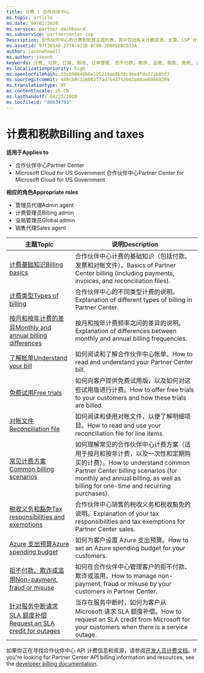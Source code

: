 ```yaml
---
title: 计费 | 合作伙伴中心
ms.topic: article
ms.date: 04/02/2020
ms.service: partner-dashboard
ms.subservice: partnercenter-csp
Description: 合作伙伴中心的计费和税款主题列表，其中包括有关计费资源、发票、CSP 计费和税款的信息。
ms.assetid: 97F3B1A0-277A-423D-BC8B-2D0056BCD33A
author: jasonwhowell
ms.author: jasonh
keywords: 计费, 付款, 订单, 取消, 订单管理, 拒不付款, 欺诈, 滥用, 税款, 免税, 对帐文件
ms.localizationpriority: high
ms.openlocfilehash: 33c698648b6e195219ae8b58c36e8fda372685f3
ms.sourcegitcommit: 449cb8c32880217ad7543712b02a84ae69869289
ms.translationtype: HT
ms.contentlocale: zh-CN
ms.lasthandoff: 04/23/2020
ms.locfileid: "80634793"
---
```

# <a name="billing-and-taxes"></a><span data-ttu-id="38935-104">计费和税款</span><span class="sxs-lookup"><span data-stu-id="38935-104">Billing and taxes</span></span>

<span data-ttu-id="38935-105">**适用于**</span><span class="sxs-lookup"><span data-stu-id="38935-105">**Applies to**</span></span>

- <span data-ttu-id="38935-106">合作伙伴中心</span><span class="sxs-lookup"><span data-stu-id="38935-106">Partner Center</span></span>
- <span data-ttu-id="38935-107">Microsoft Cloud for US Government 合作伙伴中心</span><span class="sxs-lookup"><span data-stu-id="38935-107">Partner Center for Microsoft Cloud for US Government</span></span>

<span data-ttu-id="38935-108">**相应的角色**</span><span class="sxs-lookup"><span data-stu-id="38935-108">**Appropriate roles**</span></span>

- <span data-ttu-id="38935-109">管理员代理</span><span class="sxs-lookup"><span data-stu-id="38935-109">Admin agent</span></span>
- <span data-ttu-id="38935-110">计费管理员</span><span class="sxs-lookup"><span data-stu-id="38935-110">Billing admin</span></span>
- <span data-ttu-id="38935-111">全局管理员</span><span class="sxs-lookup"><span data-stu-id="38935-111">Global admin</span></span>
- <span data-ttu-id="38935-112">销售代理</span><span class="sxs-lookup"><span data-stu-id="38935-112">Sales agent</span></span>

| <span data-ttu-id="38935-113">主题</span><span class="sxs-lookup"><span data-stu-id="38935-113">Topic</span></span> | <span data-ttu-id="38935-114">说明</span><span class="sxs-lookup"><span data-stu-id="38935-114">Description</span></span> |
| ----- | ----------- |
| [<span data-ttu-id="38935-115">计费基础知识</span><span class="sxs-lookup"><span data-stu-id="38935-115">Billing basics</span></span>](billing-basics.md) | <span data-ttu-id="38935-116">合作伙伴中心计费的基础知识（包括付款、发票和对帐文件）。</span><span class="sxs-lookup"><span data-stu-id="38935-116">Basics of Partner Center billing (including payments, invoices, and reconciliation files).</span></span> |
| [<span data-ttu-id="38935-117">计费类型</span><span class="sxs-lookup"><span data-stu-id="38935-117">Types of billing</span></span>](billing-different-types.md) | <span data-ttu-id="38935-118">合作伙伴中心的不同类型计费的说明。</span><span class="sxs-lookup"><span data-stu-id="38935-118">Explanation of different types of billing in Partner Center.</span></span> |
| [<span data-ttu-id="38935-119">按月和按年计费的差异</span><span class="sxs-lookup"><span data-stu-id="38935-119">Monthly and annual billing differences</span></span>](billing-annual-monthly.md) | <span data-ttu-id="38935-120">按月和按年计费频率之间的差异的说明。</span><span class="sxs-lookup"><span data-stu-id="38935-120">Explanation of differences between monthly and annual billing frequencies.</span></span> |
| [<span data-ttu-id="38935-121">了解帐单</span><span class="sxs-lookup"><span data-stu-id="38935-121">Understand your bill</span></span>](read-your-bill.md) | <span data-ttu-id="38935-122">如何阅读和了解合作伙伴中心帐单。</span><span class="sxs-lookup"><span data-stu-id="38935-122">How to read and understand your Partner Center bill.</span></span> |
| [<span data-ttu-id="38935-123">免费试用</span><span class="sxs-lookup"><span data-stu-id="38935-123">Free trials</span></span>](offer-your-customers-trials-of-microsoft-products.md) | <span data-ttu-id="38935-124">如何向客户提供免费试用版，以及如何对这些试用版进行计费。</span><span class="sxs-lookup"><span data-stu-id="38935-124">How to offer free trials to your customers and how these trials are billed.</span></span> |
| [<span data-ttu-id="38935-125">对帐文件</span><span class="sxs-lookup"><span data-stu-id="38935-125">Reconciliation file</span></span>](use-the-reconciliation-files.md) | <span data-ttu-id="38935-126">如何阅读和使用对帐文件，以便了解明细项目。</span><span class="sxs-lookup"><span data-stu-id="38935-126">How to read and use your reconciliation file for line items.</span></span> |
| [<span data-ttu-id="38935-127">常见计费方案</span><span class="sxs-lookup"><span data-stu-id="38935-127">Common billing scenarios</span></span>](common-billing-scenarios.md) | <span data-ttu-id="38935-128">如何理解常见的合作伙伴中心计费方案（适用于按月和按年计费，以及一次性和定期购买的计费）。</span><span class="sxs-lookup"><span data-stu-id="38935-128">How to understand common Partner Center billing scenarios (for monthly and annual billing, as well as billing for one-time and recurring purchases).</span></span> |
| [<span data-ttu-id="38935-129">税收义务和豁免</span><span class="sxs-lookup"><span data-stu-id="38935-129">Tax responsibilities and exemptions</span></span>](tax-and-tax-exemptions.md) | <span data-ttu-id="38935-130">合作伙伴中心销售的税收义务和税收豁免的说明。</span><span class="sxs-lookup"><span data-stu-id="38935-130">Explanation of your tax responsibilities and tax exemptions for Partner Center sales.</span></span> |
| [<span data-ttu-id="38935-131">Azure 支出预算</span><span class="sxs-lookup"><span data-stu-id="38935-131">Azure spending budget</span></span>](set-an-azure-spending-budget-for-your-customers.md) | <span data-ttu-id="38935-132">如何为客户设置 Azure 支出预算。</span><span class="sxs-lookup"><span data-stu-id="38935-132">How to set an Azure spending budget for your customers.</span></span> |
| [<span data-ttu-id="38935-133">拒不付款、欺诈或滥用</span><span class="sxs-lookup"><span data-stu-id="38935-133">Non-payment, fraud or misuse</span></span>](non-payment--fraud--or-misuse.md) | <span data-ttu-id="38935-134">如何在合作伙伴中心管理客户的拒不付款、欺诈或滥用。</span><span class="sxs-lookup"><span data-stu-id="38935-134">How to manage non-payment, fraud or misuse by your customers in Partner Center.</span></span> |
| [<span data-ttu-id="38935-135">针对服务中断请求 SLA 额度补偿</span><span class="sxs-lookup"><span data-stu-id="38935-135">Request an SLA credit for outages</span></span>](request-credit.md) | <span data-ttu-id="38935-136">当存在服务中断时，如何为客户从 Microsoft 请求 SLA 额度补偿。</span><span class="sxs-lookup"><span data-stu-id="38935-136">How to request an SLA credit from Microsoft for your customers when there is a service outage.</span></span> |

<span data-ttu-id="38935-137">如果你正在寻找合作伙伴中心 API 计费信息和资源，请参阅[开发人员计费文档](https://docs.microsoft.com/partner-center/develop/manage-billing)。</span><span class="sxs-lookup"><span data-stu-id="38935-137">If you're looking for Partner Center API billing information and resources, see the [developer billing documentation](https://docs.microsoft.com/partner-center/develop/manage-billing).</span></span>
